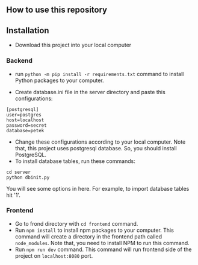 
How to use this repository
--------------------------

## Installation

- Download this project into your local computer

### Backend

- run `python -m pip install -r requirements.txt` command to install Python packages to your computer.

- Create database.ini file in the server directory and paste this configurations:
```
[postgresql]
user=postgres
host=localhost
password=secret
database=petek
```

- Change these configurations according to your local computer. Note that, this project uses postgresql database. So, you should install PostgreSQL.
- To install database tables, run these commands:
```
cd server
python dbinit.py
```

You will see some options in here. For example, to import database tables hit '1'.

### Frontend
- Go to frond directory with `cd frontend` command.
- Run `npm install` to install npm packages to your computer. This command will create a directory in the frontend path called `node_modules`. Note that, you need to install NPM to run this command.
- Run `npm run dev` command. This command will run frontend side of the project on `localhost:8080` port.
